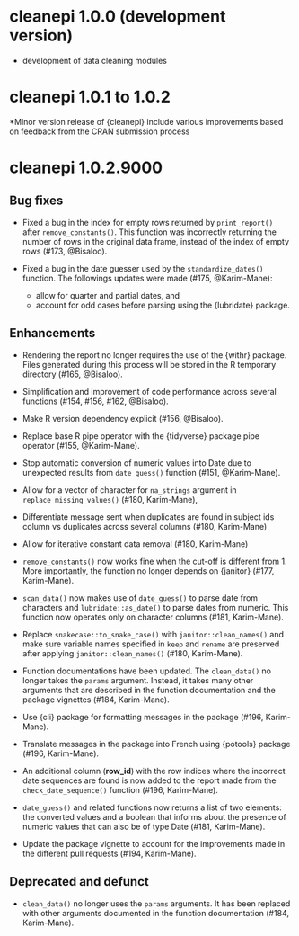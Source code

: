 # cleanepi 1.0.0 (development version)

* development of data cleaning modules

# cleanepi 1.0.1 to 1.0.2

*Minor version release of {cleanepi} include various improvements based on feedback from the CRAN submission process

# cleanepi 1.0.2.9000

## Bug fixes

* Fixed a bug in the index for empty rows returned by `print_report()` after `remove_constants()`. This function was incorrectly returning the number of rows in the original data frame, instead of the index of empty rows (#173, @Bisaloo).

* Fixed a bug in the date guesser used by the `standardize_dates()` function. The followings updates were made (#175, @Karim-Mane):
  * allow for quarter and partial dates, and
  * account for odd cases before parsing using the {lubridate} package.

## Enhancements

* Rendering the report no longer requires the use of the {withr} package. Files generated during this process will be stored in the R temporary directory (#165, @Bisaloo).

* Simplification and improvement of code performance across several functions (#154, #156, #162, @Bisaloo).

* Make R version dependency explicit (#156, @Bisaloo).

* Replace base R pipe operator with the {tidyverse} package pipe operator (#155, @Karim-Mane).

* Stop automatic conversion of numeric values into Date due to unexpected results from `date_guess()` function (#151, @Karim-Mane).

* Allow for a vector of character for `na_strings` argument in `replace_missing_values()` (#180, Karim-Mane),

* Differentiate message sent when duplicates are found in subject ids column vs duplicates across several columns (#180, Karim-Mane)

* Allow for iterative constant data removal (#180, Karim-Mane)

* `remove_constants()` now works fine when the cut-off is different from 1. More importantly, the function no longer depends on {janitor} (#177, Karim-Mane).

* `scan_data()` now makes use of `date_guess()` to parse date from characters and `lubridate::as_date()` to parse dates from numeric. This function now  operates only on character columns (#181, Karim-Mane).

* Replace `snakecase::to_snake_case()` with `janitor::clean_names()` and make sure variable names specified in `keep` and `rename` are preserved after applying `janitor::clean_names()` (#180, Karim-Mane).

* Function documentations have been updated. The `clean_data()` no longer takes the `params` argument. Instead, it takes many other arguments that are described in the function documentation and the package vignettes (#184, Karim-Mane).

* Use {cli} package for formatting messages in the package (#196, Karim-Mane).

* Translate messages in the package into French using {potools} package (#196, Karim-Mane).

* An additional column (**row_id**) with the row indices where the incorrect date sequences are found is now added to the report made from the `check_date_sequence()` function (#196, Karim-Mane).

* `date_guess()` and related functions now returns a list of two elements: the converted values and a boolean that informs about the presence of numeric values
that can also be of type Date (#181, Karim-Mane).

* Update the package vignette to account for the improvements made in the different pull requests (#194, Karim-Mane).

## Deprecated and defunct

* `clean_data()` no longer uses the `params` arguments. It has been replaced with other arguments documented in the function documentation (#184, Karim-Mane).
